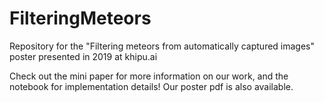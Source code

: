 # FilteringMeteors
Repository for the "Filtering meteors from automatically captured images" poster presented in 2019 at khipu.ai

Check out the mini paper for more information on our work, and the notebook for implementation details! Our poster pdf is also available.
